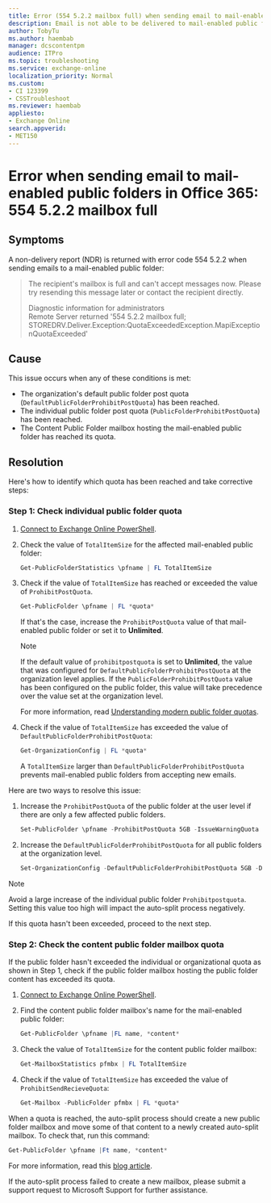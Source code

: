 ```yaml
---
title: Error (554 5.2.2 mailbox full) when sending email to mail-enabled public folders in Office 365
description: Email is not able to be delivered to mail-enabled public folders in Office 365 with error 554 5.2.2 mailbox full. This article provides three resolutions.
author: TobyTu
ms.author: haembab
manager: dcscontentpm
audience: ITPro 
ms.topic: troubleshooting 
ms.service: exchange-online
localization_priority: Normal
ms.custom: 
- CI 123399
- CSSTroubleshoot
ms.reviewer: haembab
appliesto:
- Exchange Online
search.appverid: 
- MET150
---
```

# Error when sending email to mail-enabled public folders in Office 365: 554 5.2.2 mailbox full

## Symptoms

A non-delivery report (NDR) is returned with error code 554 5.2.2 when sending emails to a mail-enabled public folder:  

> The recipient's mailbox is full and can't accept messages now. Please try resending this message later or contact the recipient directly.  
>
> Diagnostic information for administrators  
> Remote Server returned '554 5.2.2 mailbox full;  
STOREDRV.Deliver.Exception:QuotaExceededException.MapiExceptionQuotaExceeded'

## Cause

This issue occurs when any of these conditions is met:

- The organization's default public folder post quota (`DefaultPublicFolderProhibitPostQuota`) has been reached.
- The individual public folder post quota (`PublicFolderProhibitPostQuota`) has been reached.
- The Content Public Folder mailbox hosting the mail-enabled public folder has reached its quota.

## Resolution

Here's how to identify which quota has been reached and take corrective steps:

### Step 1: Check individual public folder quota

1. [Connect to Exchange Online PowerShell](/powershell/exchange/connect-to-exchange-online-powershell).
2. Check the value of `TotalItemSize` for the affected mail-enabled public folder:

    ```powershell
    Get-PublicFolderStatistics \pfname | FL TotalItemSize
    ```

3. Check if the value of `TotalItemSize` has reached or exceeded the value of `ProhibitPostQuota`.

    ```powershell
    Get-PublicFolder \pfname | FL *quota*
    ```

    If that's the case, increase the `ProhibitPostQuota` value of that mail-enabled public folder or set it to **Unlimited**.

    > [!NOTE]
    > If the default value of `prohibitpostquota` is set to **Unlimited**, the value that was configured for `DefaultPublicFolderProhibitPostQuota` at the organization level applies. If the `PublicFolderProhibitPostQuota` value has been configured on the public folder, this value will take precedence over the value set at the organization level.

    For more information, read [Understanding modern public folder quotas](https://techcommunity.microsoft.com/t5/Exchange-Team-Blog/Understanding-modern-public-folder-quotas/ba-p/607463).

4. Check if the value of `TotalItemSize` has exceeded the value of `DefaultPublicFolderProhibitPostQuota`:

    ```powershell
    Get-OrganizationConfig | FL *quota*
    ```

    A `TotalItemSize` larger than `DefaultPublicFolderProhibitPostQuota` prevents mail-enabled public folders from accepting new emails.

Here are two ways to resolve this issue:

1. Increase the `ProhibitPostQuota` of the public folder at the user level if there are only a few affected public folders.

    ```powershell
    Set-PublicFolder \pfname -ProhibitPostQuota 5GB -IssueWarningQuota 4GB
    ```

2. Increase the `DefaultPublicFolderProhibitPostQuota` for all public folders at the organization level.

    ```powershell
    Set-OrganizationConfig -DefaultPublicFolderProhibitPostQuota 5GB -DefaultPublicFolderIssueWarningQuota 4GB
    ```

> [!NOTE]
> Avoid a large increase of the individual public folder `Prohibitpostquota`. Setting this value too high will impact the auto-split process negatively.

If this quota hasn't been exceeded, proceed to the next step.

### Step 2: Check the content public folder mailbox quota

If the public folder hasn't exceeded the individual or organizational quota as shown in Step 1, check if the public folder mailbox hosting the public folder content has exceeded its quota.

1. [Connect to Exchange Online PowerShell](/powershell/exchange/connect-to-exchange-online-powershell).
2. Find the content public folder mailbox's name for the mail-enabled public folder:

    ```powershell
    Get-PublicFolder \pfname |FL name, *content*
    ```

3. Check the value of `TotalItemSize` for the content public folder mailbox:

    ```powershell
    Get-MailboxStatistics pfmbx | FL TotalItemSize
    ```

4. Check if the value of `TotalItemSize` has exceeded the value of `ProhibitSendRecieveQuota`:

    ```powershell
    Get-Mailbox -PublicFolder pfmbx | FL *quota*
    ```

When a quota is reached, the auto-split process should create a new public folder mailbox and move some of that content to a newly created auto-split mailbox. To check that, run this command:

```powershell
Get-PublicFolder \pfname |Ft name, *content*
```

For more information, read this [blog article](https://techcommunity.microsoft.com/t5/exchange-team-blog/public-folders-and-exchange-online/ba-p/594318).

If the auto-split process failed to create a new mailbox, please submit a support request to Microsoft Support for further assistance.
